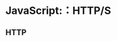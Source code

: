 # JavaScript:：HTTP/S

## HTTP

<!-- [有道云笔记](https://note.youdao.com/ynoteshare/index.html?id=9ecec426ed69f21912ad286fc073fe54&type=note&_time=1704382792251) -->
